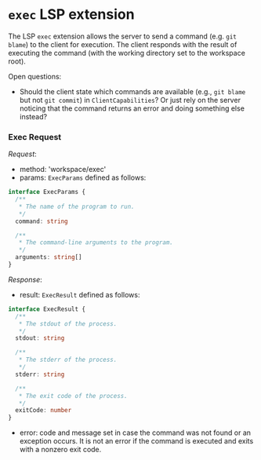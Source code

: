 # `exec` LSP extension

The LSP `exec` extension allows the server to send a command (e.g. `git blame`) to the client for execution. The client responds with the result of executing the command (with the working directory set to the workspace root).

Open questions:

- Should the client state which commands are available (e.g., `git blame` but not `git commit`) in `ClientCapabilities`? Or just rely on the server noticing that the command returns an error and doing something else instead?

### Exec Request

_Request_:

- method: 'workspace/exec'
- params: `ExecParams` defined as follows:

```typescript
interface ExecParams {
  /**
   * The name of the program to run.
   */
  command: string

  /**
   * The command-line arguments to the program.
   */
  arguments: string[]
}
```

_Response_:

- result: `ExecResult` defined as follows:

```typescript
interface ExecResult {
  /**
   * The stdout of the process.
   */
  stdout: string

  /**
   * The stderr of the process.
   */
  stderr: string

  /**
   * The exit code of the process.
   */
  exitCode: number
}
```

- error: code and message set in case the command was not found or an exception occurs. It is not an error if the command is executed and exits with a nonzero exit code.
